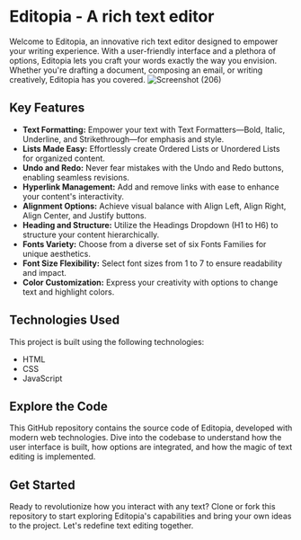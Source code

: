 # Editopia - A rich text editor

Welcome to Editopia, an innovative rich text editor designed to empower your writing experience. With a user-friendly interface and a plethora of options, Editopia lets you craft your words exactly the way you envision. Whether you're drafting a document, composing an email, or writing creatively, Editopia has you covered.
![Screenshot (206)](https://github.com/fari03/Editopia/assets/92734995/6317c076-be25-4774-9a22-97d49c5c21e0)


## Key Features

- **Text Formatting:** Empower your text with Text Formatters—Bold, Italic, Underline, and Strikethrough—for emphasis and style.
- **Lists Made Easy:** Effortlessly create Ordered Lists or Unordered Lists for organized content.
- **Undo and Redo:** Never fear mistakes with the Undo and Redo buttons, enabling seamless revisions.
- **Hyperlink Management:** Add and remove links with ease to enhance your content's interactivity.
- **Alignment Options:** Achieve visual balance with Align Left, Align Right, Align Center, and Justify buttons.
- **Heading and Structure:** Utilize the Headings Dropdown (H1 to H6) to structure your content hierarchically.
- **Fonts Variety:** Choose from a diverse set of six Fonts Families for unique aesthetics.
- **Font Size Flexibility:** Select font sizes from 1 to 7 to ensure readability and impact.
- **Color Customization:** Express your creativity with options to change text and highlight colors.

## Technologies Used

This project is built using the following technologies:
- HTML
- CSS
- JavaScript

## Explore the Code

This GitHub repository contains the source code of Editopia, developed with modern web technologies. Dive into the codebase to understand how the user interface is built, how options are integrated, and how the magic of text editing is implemented.

## Get Started

Ready to revolutionize how you interact with any text? Clone or fork this repository to start exploring Editopia's capabilities and bring your own ideas to the project. Let's redefine text editing together.

